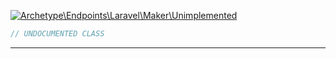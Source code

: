 <a href='https://github.com/ajthinking/archetype/blob/master/src/Endpoints/Laravel/Maker/Unimplemented.php'>![Archetype\Endpoints\Laravel\Maker\Unimplemented](https://img.shields.io/badge/-Archetype\Endpoints\Laravel\Maker\Unimplemented-blue)</a>
```php
// UNDOCUMENTED CLASS
```
<hr>